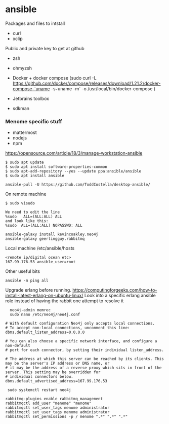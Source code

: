 # ansible

Packages and files to intstall

- curl
- xclip


Public and private key to get at github

- zsh
- ohmyzsh

- Docker + docker compose (sudo curl -L https://github.com/docker/compose/releases/download/1.21.2/docker-compose-`uname -s`-`uname -m` -o /usr/local/bin/docker-compose
)

- Jetbrains toolbox
- sdkman

### Menome specific stuff
- mattermost
- nodejs
- npm
 

https://opensource.com/article/18/3/manage-workstation-ansible



```
$ sudo apt update
$ sudo apt install software-properties-common
$ sudo apt-add-repository --yes --update ppa:ansible/ansible
$ sudo apt install ansible
```

```
ansible-pull -U https://github.com/ToddCostella/desktop-ansible/
```

On remote machine
```shell script
$ sudo visudo

We need to edit the line
%sudo   ALL=(ALL:ALL) ALL
and look like this:
%sudo  ALL=(ALL:ALL) NOPASSWD: ALL
```


```shell script
ansible-galaxy install kevincoakley.neo4j
ansible-galaxy geerlingguy.rabbitmq
```

Local machine
/etc/ansible/hosts

```
<remote ip/digital ocean etc>
167.99.176.53 ansible_user=root
```

Other useful bits
```shell script
ansible -m ping all
```

Upgrade erlang before running. 
https://computingforgeeks.com/how-to-install-latest-erlang-on-ubuntu-linux/
Look into a specific erlang ansible role instead of having the rabbit one attempt to resolve it

```
  neo4j-admin memrec  
  sudo nano /etc/neo4j/neo4j.conf 

# With default configuration Neo4j only accepts local connections.
# To accept non-local connections, uncomment this line:
dbms.default_listen_address=0.0.0.0

# You can also choose a specific network interface, and configure a non-default
# port for each connector, by setting their individual listen_address.

# The address at which this server can be reached by its clients. This may be the server's IP address or DNS name, or
# it may be the address of a reverse proxy which sits in front of the server. This setting may be overridden for
# individual connectors below.
dbms.default_advertised_address=167.99.176.53
```
```  sudo systemctl restart neo4j ```

```
rabbitmq-plugins enable rabbitmq_management
rabbitmqctl add_user "menome" "menome"
rabbitmqctl set_user_tags menome administrator
rabbitmqctl set_user_tags menome administrator
rabbitmqctl set_permissions -p / menome ".*" ".*" ".*"


````